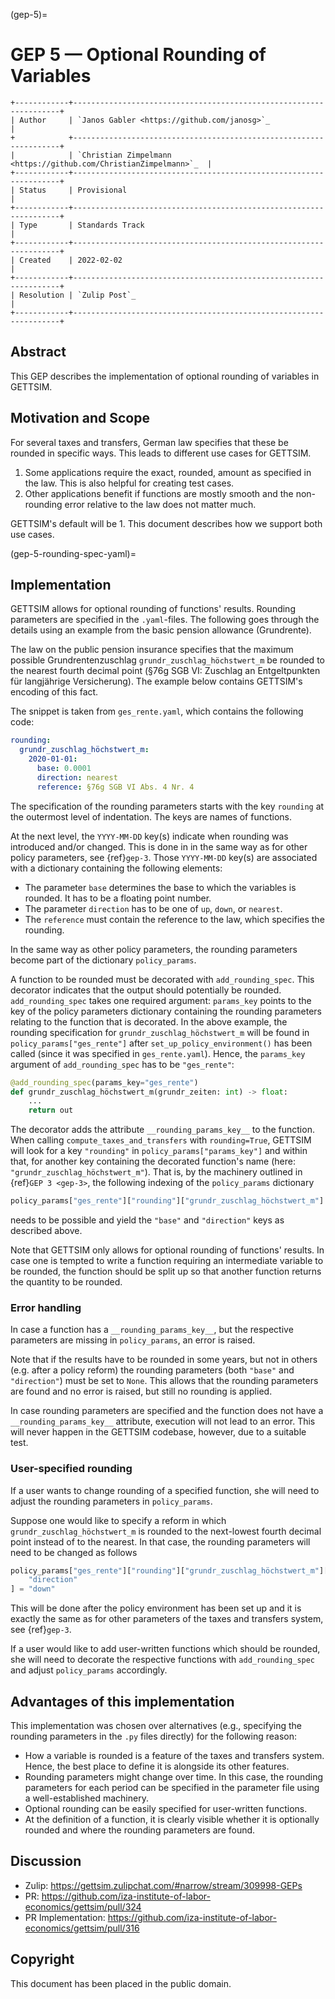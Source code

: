 (gep-5)=

# GEP 5 — Optional Rounding of Variables

```{eval-rst}
+------------+-------------------------------------------------------------------+
| Author     | `Janos Gabler <https://github.com/janosg>`_                       |
+            +-------------------------------------------------------------------+
|            | `Christian Zimpelmann <https://github.com/ChristianZimpelmann>`_  |
+------------+-------------------------------------------------------------------+
| Status     | Provisional                                                       |
+------------+-------------------------------------------------------------------+
| Type       | Standards Track                                                   |
+------------+-------------------------------------------------------------------+
| Created    | 2022-02-02                                                        |
+------------+-------------------------------------------------------------------+
| Resolution | `Zulip Post`_                                                     |
+------------+-------------------------------------------------------------------+
```

## Abstract

This GEP describes the implementation of optional rounding of variables in GETTSIM.

## Motivation and Scope

For several taxes and transfers, German law specifies that these be rounded in specific
ways. This leads to different use cases for GETTSIM.

1. Some applications require the exact, rounded, amount as specified in the law. This is
   also helpful for creating test cases.
2. Other applications benefit if functions are mostly smooth and the non-rounding error
   relative to the law does not matter much.

GETTSIM's default will be 1. This document describes how we support both use cases.

(gep-5-rounding-spec-yaml)=

## Implementation

GETTSIM allows for optional rounding of functions' results. Rounding parameters are
specified in the `.yaml`-files. The following goes through the details using an
example from the basic pension allowance (Grundrente).

The law on the public pension insurance specifies that the maximum possible
Grundrentenzuschlag `grundr_zuschlag_höchstwert_m` be rounded to the nearest fourth
decimal point (§76g SGB VI: Zuschlag an Entgeltpunkten für langjährige Versicherung).
The example below contains GETTSIM's encoding of this fact.

The snippet is taken from `ges_rente.yaml`, which contains the following code:

```yaml
rounding:
  grundr_zuschlag_höchstwert_m:
    2020-01-01:
      base: 0.0001
      direction: nearest
      reference: §76g SGB VI Abs. 4 Nr. 4
```

The specification of the rounding parameters starts with the key `rounding` at the
outermost level of indentation. The keys are names of functions.

At the next level, the `YYYY-MM-DD` key(s) indicate when rounding was introduced
and/or changed. This is done in in the same way as for other policy parameters, see
{ref}`gep-3`. Those `YYYY-MM-DD` key(s) are associated with a dictionary containing
the following elements:

- The parameter `base` determines the base to which the variables is rounded. It has
  to be a floating point number.
- The parameter `direction` has to be one of `up`, `down`, or `nearest`.
- The `reference` must contain the reference to the law, which specifies the rounding.

In the same way as other policy parameters, the rounding parameters become part of the
dictionary `policy_params`.

A function to be rounded must be decorated with `add_rounding_spec`. This decorator
indicates that the output should potentially be rounded. `add_rounding_spec` takes one
required argument: `params_key` points to the key of the policy parameters dictionary
containing the rounding parameters relating to the function that is decorated. In the
above example, the rounding specification for `grundr_zuschlag_höchstwert_m` will be
found in `policy_params["ges_rente"]` after `set_up_policy_environment()` has been
called (since it was specified in `ges_rente.yaml`). Hence, the `params_key`
argument of `add_rounding_spec` has to be `"ges_rente"`:

```python
@add_rounding_spec(params_key="ges_rente")
def grundr_zuschlag_höchstwert_m(grundr_zeiten: int) -> float:
    ...
    return out
```

The decorator adds the attribute `__rounding_params_key__` to the function. When
calling `compute_taxes_and_transfers` with `rounding=True`, GETTSIM will look for a
key `"rounding"` in `policy_params["params_key"]` and within that, for another key
containing the decorated function's name (here: `"grundr_zuschlag_höchstwert_m"`).
That is, by the machinery outlined in {ref}`GEP 3 <gep-3>`, the following indexing of
the `policy_params` dictionary

```python
policy_params["ges_rente"]["rounding"]["grundr_zuschlag_höchstwert_m"]
```

needs to be possible and yield the `"base"` and `"direction"` keys as described
above.

Note that GETTSIM only allows for optional rounding of functions' results. In case one
is tempted to write a function requiring an intermediate variable to be rounded, the
function should be split up so that another function returns the quantity to be rounded.

### Error handling

In case a function has a `__rounding_params_key__`, but the respective parameters are
missing in `policy_params`, an error is raised.

Note that if the results have to be rounded in some years, but not in others (e.g. after
a policy reform) the rounding parameters (both `"base"` and `"direction"`) must be
set to `None`. This allows that the rounding parameters are found and no error is
raised, but still no rounding is applied.

In case rounding parameters are specified and the function does not have a
`__rounding_params_key__` attribute, execution will not lead to an error. This will
never happen in the GETTSIM codebase, however, due to a suitable test.

### User-specified rounding

If a user wants to change rounding of a specified function, she will need to adjust the
rounding parameters in `policy_params`.

Suppose one would like to specify a reform in which `grundr_zuschlag_höchstwert_m` is
rounded to the next-lowest fourth decimal point instead of to the nearest. In that case,
the rounding parameters will need to be changed as follows

```python
policy_params["ges_rente"]["rounding"]["grundr_zuschlag_höchstwert_m"][
    "direction"
] = "down"
```

This will be done after the policy environment has been set up and it is exactly the
same as for other parameters of the taxes and transfers system, see {ref}`gep-3`.

If a user would like to add user-written functions which should be rounded, she will
need to decorate the respective functions with `add_rounding_spec` and adjust
`policy_params` accordingly.

## Advantages of this implementation

This implementation was chosen over alternatives (e.g., specifying the rounding
parameters in the `.py` files directly) for the following reason:

- How a variable is rounded is a feature of the taxes and transfers system. Hence, the
  best place to define it is alongside its other features.
- Rounding parameters might change over time. In this case, the rounding parameters for
  each period can be specified in the parameter file using a well-established machinery.
- Optional rounding can be easily specified for user-written functions.
- At the definition of a function, it is clearly visible whether it is optionally
  rounded and where the rounding parameters are found.

## Discussion

- Zulip: <https://gettsim.zulipchat.com/#narrow/stream/309998-GEPs>
- PR: <https://github.com/iza-institute-of-labor-economics/gettsim/pull/324>
- PR Implementation: <https://github.com/iza-institute-of-labor-economics/gettsim/pull/316>

## Copyright

This document has been placed in the public domain.

[zulip post]: https://gettsim.zulipchat.com/#narrow/stream/309998-GEPs/topic/GEP.2005/near/269384311
